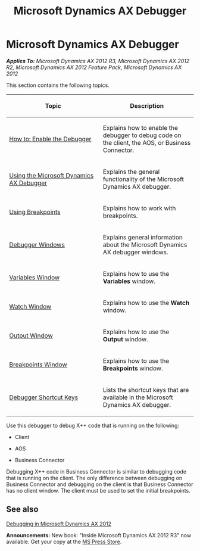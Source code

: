 ﻿---
title: Microsoft Dynamics AX Debugger
TOCTitle: Microsoft Dynamics AX Debugger
ms:assetid: a8b92cfb-0b24-4b85-87ab-cc18d508939f
ms:mtpsurl: https://msdn.microsoft.com/en-us/library/Aa569668(v=AX.60)
ms:contentKeyID: 35239315
ms.date: 05/18/2015
mtps_version: v=AX.60
---

# Microsoft Dynamics AX Debugger 


_**Applies To:** Microsoft Dynamics AX 2012 R3, Microsoft Dynamics AX 2012 R2, Microsoft Dynamics AX 2012 Feature Pack, Microsoft Dynamics AX 2012_

This section contains the following topics.

<table>
<colgroup>
<col style="width: 50%" />
<col style="width: 50%" />
</colgroup>
<thead>
<tr class="header">
<th><p>Topic</p></th>
<th><p>Description</p></th>
</tr>
</thead>
<tbody>
<tr class="odd">
<td><p><a href="how-to-enable-the-debugger.md">How to: Enable the Debugger</a></p></td>
<td><p>Explains how to enable the debugger to debug code on the client, the AOS, or Business Connector.</p></td>
</tr>
<tr class="even">
<td><p><a href="using-the-microsoft-dynamics-ax-debugger.md">Using the Microsoft Dynamics AX Debugger</a></p></td>
<td><p>Explains the general functionality of the Microsoft Dynamics AX debugger.</p></td>
</tr>
<tr class="odd">
<td><p><a href="using-breakpoints.md">Using Breakpoints</a></p></td>
<td><p>Explains how to work with breakpoints.</p></td>
</tr>
<tr class="even">
<td><p><a href="debugger-windows.md">Debugger Windows</a></p></td>
<td><p>Explains general information about the Microsoft Dynamics AX debugger windows.</p></td>
</tr>
<tr class="odd">
<td><p><a href="variables-window.md">Variables Window</a></p></td>
<td><p>Explains how to use the <strong>Variables</strong> window.</p></td>
</tr>
<tr class="even">
<td><p><a href="watch-window.md">Watch Window</a></p></td>
<td><p>Explains how to use the <strong>Watch</strong> window.</p></td>
</tr>
<tr class="odd">
<td><p><a href="output-window.md">Output Window</a></p></td>
<td><p>Explains how to use the <strong>Output</strong> window.</p></td>
</tr>
<tr class="even">
<td><p><a href="breakpoints-window.md">Breakpoints Window</a></p></td>
<td><p>Explains how to use the <strong>Breakpoints</strong> window.</p></td>
</tr>
<tr class="odd">
<td><p><a href="debugger-shortcut-keys.md">Debugger Shortcut Keys</a></p></td>
<td><p>Lists the shortcut keys that are available in the Microsoft Dynamics AX debugger.</p></td>
</tr>
</tbody>
</table>


Use this debugger to debug X++ code that is running on the following:

  - Client

  - AOS

  - Business Connector

Debugging X++ code in Business Connector is similar to debugging code that is running on the client. The only difference between debugging on Business Connector and debugging on the client is that Business Connector has no client window. The client must be used to set the initial breakpoints.

## See also

[Debugging in Microsoft Dynamics AX 2012](debugging-in-microsoft-dynamics-ax-2012.md)

  
**Announcements:** New book: "Inside Microsoft Dynamics AX 2012 R3" now available. Get your copy at the [MS Press Store](https://www.microsoftpressstore.com/store/inside-microsoft-dynamics-ax-2012-r3-9780735685109).

